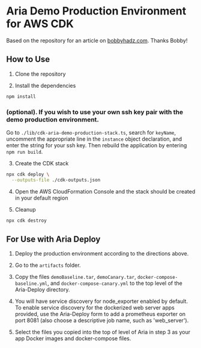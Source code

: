 # Aria Demo Production Environment for AWS CDK

Based on the repository for an article on
[bobbyhadz.com](https://bobbyhadz.com/blog/aws-cdk-application-load-balancer). Thanks Bobby!

## How to Use

1. Clone the repository

2. Install the dependencies

```bash
npm install
```

### (optional). If you wish to use your own ssh key pair with the demo production environment. 
Go to `./lib/cdk-aria-demo-production-stack.ts`, search for `keyName`, uncomment the appropriate line in the `instance` object declaration, and enter the string for your ssh key. Then rebuild the application by entering `npm run build`.

3. Create the CDK stack

```bash
npx cdk deploy \
  --outputs-file ./cdk-outputs.json
```

4. Open the AWS CloudFormation Console and the stack should be created in your
   default region

5. Cleanup

```bash
npx cdk destroy
```

## For Use with Aria Deploy

1. Deploy the production environment according to the directions above.

2. Go to the `artifacts` folder.

3. Copy the files `demoBaseline.tar`, `demoCanary.tar`, `docker-compose-baseline.yml`, and `docker-compose-canary.yml` to the top level of the Aria-Deploy directory.

4. You will have service discovery for node_exporter enabled by default. To enable service discovery for the dockerized web server apps provided, use the Aria-Deploy form to add a prometheus exporter on port 8081 (also choose a descriptive job name, such as 'web_server'). 

5. Select the files you copied into the top of level of Aria in step 3 as your app Docker images and docker-compose files.
